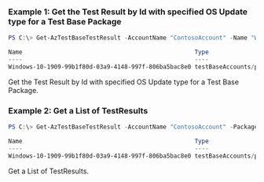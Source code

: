 ### Example 1: Get the Test Result by Id with specified OS Update type for a Test Base Package
```powershell
PS C:\> Get-AzTestBaseTestResult -AccountName "ContosoAccount" -Name "Windows-10-1909-99b1f80d-03a9-4148-997f-806ba5bac8e0" -PackageName "ContosoPackage"  -ResourceGroupName "ContosoRG"

Name                                                 Type
----                                                 ----
Windows-10-1909-99b1f80d-03a9-4148-997f-806ba5bac8e0 testBaseAccounts/packages/testResults

```

Get the Test Result by Id with specified OS Update type for a Test Base Package.

### Example 2: Get a List of TestResults
```powershell
PS C:\> Get-AzTestBaseTestResult -AccountName "ContosoAccount" -PackageName "ContosoPackage"  -ResourceGroupName "ContosoRG" -OSUpdateType "SecurityUpdate" -Filter "osName eq 'Windows 10 21H1' and releaseName eq '2021.05 B' and buildRevision eq '985'"

Name                                                 Type
----                                                 ----
Windows-10-1909-99b1f80d-03a9-4148-997f-806ba5bac8e0 testBaseAccounts/packages/testResults

```

Get a List of TestResults.

